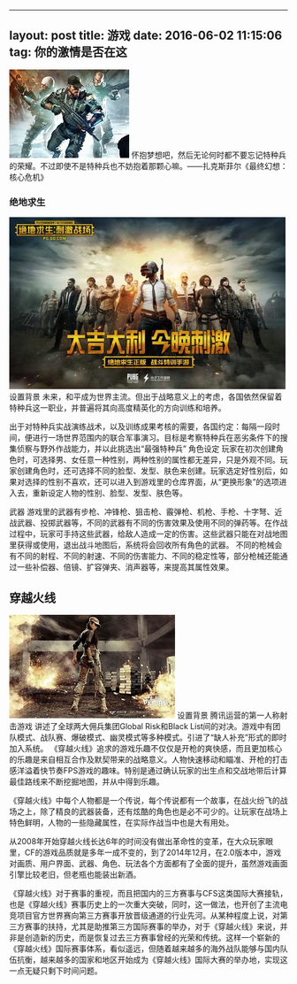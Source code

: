 
---
layout: post
title: 游戏
date: 2016-06-02 11:15:06 
tag: 你的激情是否在这
---
![](/images/posts/iBeacon/88.jpg)
怀抱梦想吧，然后无论何时都不要忘记特种兵的荣耀。不过即使不是特种兵也不妨抱着那颗心嘛。——扎克斯菲尔《最终幻想：核心危机》

### 绝地求生
![](/images/posts/iBeacon/22.jpg)
   设置背景
未来，和平成为世界主流。但出于战略意义上的考虑，各国依然保留着特种兵这一职业，并普遍将其向高度精英化的方向训练和培养。

出于对特种兵实战演练战术，以及训练成果考核的需要，各国约定：每隔一段时间，便进行一场世界范围内的联合军事演习。目标是考察特种兵在恶劣条件下的搜集侦察与野外作战能力，并以此挑选出“最强特种兵”
   角色设定
玩家在初次创建角色时，可选择男、女任意一种性别，两种性别的属性都无差异，只是外观不同。玩家创建角色时，还可选择不同的脸型、发型、肤色来创建。玩家选定好性别后，如果对选择的性别不喜欢，还可以进入到游戏里的仓库界面，从“更换形象”的选项进入去，重新设定人物的性别、脸型、发型、肤色等。

   武器
游戏里的武器有步枪、冲锋枪、狙击枪、霰弹枪、机枪、手枪、十字弩、近战武器、投掷武器等，不同的武器有不同的伤害效果及使用不同的弹药等。在作战过程中，玩家可手持这些武器，给敌人造成一定的伤害。这些武器只能在对战地图里获得或使用，退出战斗地图后，系统将会回收所有角色的武器。
不同的枪械会有不同的射程、不同的射速、不同的伤害能力、不同的稳定性等，部分枪械还能通过一些补偿器、倍镜、扩容弹夹、消声器等，来提高其属性效果。
## 穿越火线 
![](/images/posts/iBeacon/th.jpg)
   设置背景
腾讯运营的第一人称射击游戏
讲述了全球两大佣兵集团Global Risk和Black List间的对决。游戏中有团队模式、战队赛、爆破模式、幽灵模式等多种模式。引进了“缺人补充”形式的即时加入系统。
《穿越火线》追求的游戏乐趣不仅仅是开枪的爽快感，而且更加核心的乐趣是来自相互合作及默契带来的战略意义。人物快速移动和瞄准、开枪的打击感洋溢着快节奏FPS游戏的趣味。特别是通过确认玩家的出生点和交战地带后计算最佳路线来不断挖掘地图，并从中得到乐趣。

《穿越火线》中每个人物都是一个传说，每个传说都有一个故事，在战火纷飞的战场之上，除了精良的武器装备，还有炫酷的角色也是必不可少的。让玩家在战场上特色鲜明，人物的一些隐藏属性，在实际作战当中也是大有用处。 

从2008年开始穿越火线长达6年的时间没有做出革命性的变革，在大众玩家眼里，CF的游戏品质就是多年一成不变的，到了2014年12月，在2.0版本中，游戏对画质、用户界面、武器、角色、玩法各个方面都有了全面的提升，虽然游戏画面引擎比较老旧，但老瓶也能装出新酒。  

《穿越火线》对于赛事的重视，而且把国内的三方赛事与CFS这类国际大赛接轨，也是《穿越火线》赛事历史上的一次重大突破，同时，这一做法，也开创了主流电竞项目官方世界赛向第三方赛事开放晋级通道的行业先河。从某种程度上说，对第三方赛事的扶持，尤其是助推第三方国际赛事的举办，对于《穿越火线》来说，并非是创造新的历史，而是恢复过去三方赛事曾经的光荣和传统。这样一个崭新的《穿越火线》国际赛事体系，看似遥远，但随着越来越多的海外战队能够与国内队伍抗衡，越来越多的国家和地区开始成为《穿越火线》国际大赛的举办地，实现这一点无疑只剩下时间问题。


<br>

